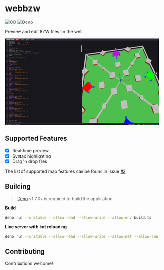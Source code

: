# webbzw

[![CD](https://github.com/BZFlagCommunity/webbzw/workflows/CD/badge.svg)](https://github.com/BZFlagCommunity/webbzw/actions)
[![Deno](https://img.shields.io/badge/Deno-v1.7.0-blue)](https://deno.land)

Preview and edit BZW files on the web.

![screenshot](screenshot.png)

## Supported Features

- [x] Real-time preview
- [x] Syntax highlighting
- [x] Drag 'n drop files

The list of supported map features can be found in issue [#2](https://github.com/The-Noah/webbzw/issues/2).

## Building

> [Deno](https://deno.land/) v1.7.0+ is required to build the application.

**Build**
```sh
deno run --unstable --allow-read --allow-write --allow-env build.ts
```

**Live server with hot reloading**
```sh
deno run --unstable --allow-read --allow-write --allow-net --allow-run build.ts serve
```

## Contributing

Contributions welcome!
